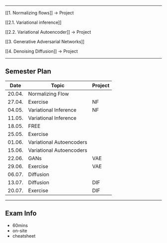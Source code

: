 ----

[[1. Normalizing flows]]
→ Project

[[2.1. Variational inference]]

[[2.2. Variational Autoencoder]]
→ Project

[[3. Generative Adversarial Networks]]

[[4. Denoising Diffusion]]
→ Project

----

## Semester Plan

| Date   | Topic                    | Project |
| ------ | ------------------------ | ------- |
| 20.04. | Normalizing Flow         |         |
| 27.04. | Exercise                 | NF        | 
| 04.05. | Variational Inference    | NF        |    
| 11.05. | Variational Inference    |         |    
| 18.05. | FREE                     |         |  
| 25.05. | Exercise                 |         |   
| 01.06. | Variational Autoencoders |         |   
| 15.06. | Variational Autoencoders |         |  
| 22.06. | GANs                     | VAE        |  
| 29.06. | Exercise                 | VAE        |   
| 06.07. | Diffusion                |         |   
| 13.07. | Diffusion                | DIF        |   
| 20.07. | Exercise                 | DIF        |   


----

## Exam Info

- 60mins
- on-site
- cheatsheet